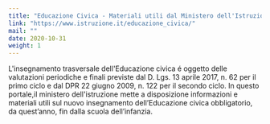 ```yaml
---
title: "Educazione Civica - Materiali utili dal Ministero dell'Istruzione"
link: "https://www.istruzione.it/educazione_civica/"
mail: ""
date: 2020-10-31
weight: 1
---
```


L'insegnamento trasversale dell'Educazione civica é oggetto delle valutazioni periodiche e finali previste dal D. Lgs. 13 aprile 2017, n. 62 per il primo ciclo e dal DPR 22 giugno 
2009, n. 122 per il secondo ciclo. 
In questo portale,il ministero dell'istruzione mette a disposizione informazioni e materiali utili sul nuovo insegnamento dell’Educazione civica obbligatorio, da quest’anno, fin dalla scuola dell’infanzia.
